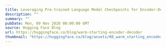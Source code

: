 ```yaml
---
title: Leveraging Pre-trained Language Model Checkpoints for Encoder-Decoder Models
description: ""
summary: ""
pubDate: Mon, 09 Nov 2020 00:00:00 GMT
source: Hugging Face Blog
url: https://huggingface.co/blog/warm-starting-encoder-decoder
thumbnail: "https://huggingface.co/blog/assets/08_warm_starting_encoder_decoder/thumbnail.png"
---
```


